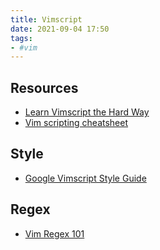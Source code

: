```yaml
---
title: Vimscript
date: 2021-09-04 17:50
tags:
- #vim
---
```


## Resources

* [Learn Vimscript the Hard Way](https://learnvimscriptthehardway.stevelosh.com/)
* [Vim scripting cheatsheet](https://devhints.io/vimscript)

## Style

* [Google Vimscript Style Guide](https://google.github.io/styleguide/vimscriptguide.xml)

## Regex

* [Vim Regex 101](http://vimregex.com/)
